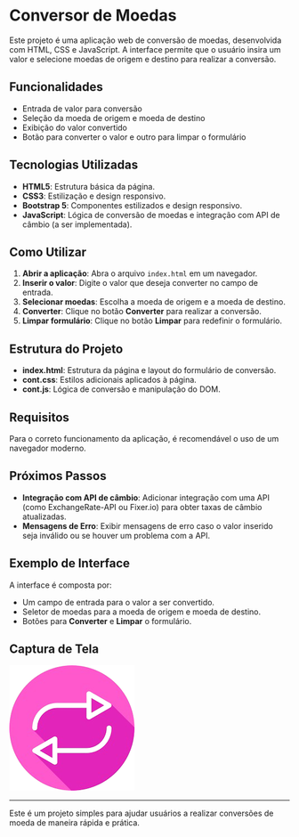 # Conversor de Moedas

Este projeto é uma aplicação web de conversão de moedas, desenvolvida com HTML, CSS e JavaScript. A interface permite que o usuário insira um valor e selecione moedas de origem e destino para realizar a conversão.

## Funcionalidades

- Entrada de valor para conversão
- Seleção da moeda de origem e moeda de destino
- Exibição do valor convertido
- Botão para converter o valor e outro para limpar o formulário

## Tecnologias Utilizadas

- **HTML5**: Estrutura básica da página.
- **CSS3**: Estilização e design responsivo.
- **Bootstrap 5**: Componentes estilizados e design responsivo.
- **JavaScript**: Lógica de conversão de moedas e integração com API de câmbio (a ser implementada).

## Como Utilizar

1. **Abrir a aplicação**: Abra o arquivo `index.html` em um navegador.
2. **Inserir o valor**: Digite o valor que deseja converter no campo de entrada.
3. **Selecionar moedas**: Escolha a moeda de origem e a moeda de destino.
4. **Converter**: Clique no botão **Converter** para realizar a conversão.
5. **Limpar formulário**: Clique no botão **Limpar** para redefinir o formulário.

## Estrutura do Projeto

- **index.html**: Estrutura da página e layout do formulário de conversão.
- **cont.css**: Estilos adicionais aplicados à página.
- **cont.js**: Lógica de conversão e manipulação do DOM.

## Requisitos

Para o correto funcionamento da aplicação, é recomendável o uso de um navegador moderno.

## Próximos Passos

- **Integração com API de câmbio**: Adicionar integração com uma API (como ExchangeRate-API ou Fixer.io) para obter taxas de câmbio atualizadas.
- **Mensagens de Erro**: Exibir mensagens de erro caso o valor inserido seja inválido ou se houver um problema com a API.

## Exemplo de Interface

A interface é composta por:
- Um campo de entrada para o valor a ser convertido.
- Seletor de moedas para a moeda de origem e moeda de destino.
- Botões para **Converter** e **Limpar** o formulário.

## Captura de Tela

![Captura de Tela do Conversor](img1.png)

---

Este é um projeto simples para ajudar usuários a realizar conversões de moeda de maneira rápida e prática.